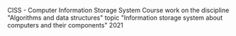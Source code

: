 CISS - Computer Information Storage System
Course work on the discipline "Algorithms and data structures" topic "Information storage system about computers and their components"
2021
